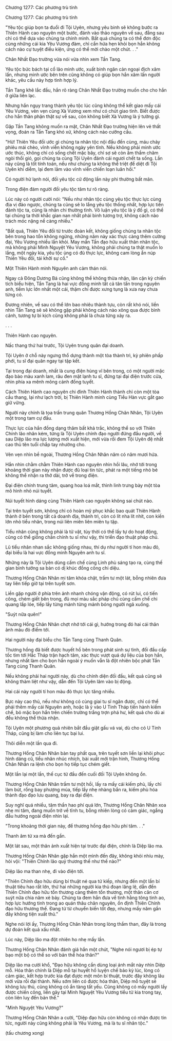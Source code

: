 




Chương 1277: Các phương trù tính


Chương 1277: Các phương trù tính

"Yêu tộc giúp bọn ta đuổi đi Tội Uyên, nhưng yêu binh sẽ không bước ra Thiên Hành cao nguyên một bước, đánh vào thảo nguyên về sau, đằng sau chỉ có thể dựa vào chúng ta chính mình. Bất quá chúng ta có thể đơn độc cùng những cái kia Yêu Vương đàm, chỉ cần hứa hẹn khỏi bọn hắn không cách nào cự tuyệt điều kiện, ứng có thể mời chào một chút. . ."

Chân Nhất Đạo trường vừa nói vừa nhìn xem Tần Tang.

Yêu tộc bức bách tại cổ lão minh ước, xuất binh ngăn cản ngoại địch xâm lấn, nhưng minh ước bên trên cũng không có giúp bọn hắn xâm lấn người khác, yêu cầu này hợp tình hợp lý.

Tần Tang khẽ lắc đầu, hắn rõ ràng Chân Nhất Đạo trường muốn cho cho hắn ở giữa liên lạc.

Nhưng hắn ngụy trang thành yêu tộc lúc cũng không thể kết giao mấy cái Yêu Vương, vẻn vẹn cùng Xà Vương xem như có chút giao tình. Biết được cho hắn thân phận thật sự về sau, còn không biết Xà Vương là ý tưởng gì.

Gặp Tần Tang không muốn ra mặt, Chân Nhất Đạo trường hiện lên vẻ thất vọng, đoán ra Tần Tang khó xử, không cách nào cưỡng cầu.

"Hừ! Thiên Yêu đồi ước gì chúng ta nhân tộc nội đấu đến cùng, máu chảy phiêu mái chèo, vĩnh viễn không ngày yên tĩnh. Nếu không phải minh ước ước thúc, không chỉ có sống chết mặc bây, chỉ sợ sẽ còn âm thầm châm ngòi thổi gió, gọi chúng ta cùng Tội Uyên đánh cái ngươi chết ta sống. Lần này cũng là tốt tính toán, nếu như chúng ta không thể triệt để diệt đi Tội Uyên khí diễm, lại đem lâm vào vĩnh viễn chiến loạn luân hồi."

Có người hừ lạnh nói, đối yêu tộc cử động lần này phi thường bất mãn.

Trong điện đám người đối yêu tộc tâm tư rõ ràng.

Lúc này có người cười nói: "Nếu như nhân tộc cùng yêu tộc thực lực cùng địa vị đảo ngược, chúng ta cũng sẽ lo lắng yêu tộc thống nhất, hợp lực tiến đánh tộc ta, cũng là nhân chi thường tình. Vô luận yêu tộc là ý đồ gì, có thể tại chúng ta thời khắc gian nan nhất phái binh tương trợ, không cách nào trách móc nặng nề càng nhiều."

"Bất quá, Thiên Yêu đồi từ trước đoàn kết, không giống chúng ta nhân tộc bên trong hao tổn không ngừng, những năm này xác thực càng thêm cường đại, Yêu Vương nhiều lần khỏi. May mắn Tần đạo hữu xuất thân nhân tộc, mà không phải Minh Nguyệt Yêu Vương, không phải chúng ta thật muốn lo lắng, một ngày kia, yêu tộc ủng có đủ thực lực, không cam lòng ẩn núp Thiên Yêu đồi, tái khởi sự cố."

Một Thiên Hành minh Nguyên anh cảm thán nói.

Ngay cả Đông Dương Bá cũng không thể không thừa nhận, lân cận kỳ chiến tích biểu hiện, Tần Tang là hai vực đồng minh tất cả tân tấn trong nguyên anh, tiềm lực lớn nhất một cái, thậm chí được xưng tụng là xưa nay chưa từng có.

Đương nhiên, về sau có thể lớn bao nhiêu thành tựu, còn rất khó nói, liền nhìn Tần Tang sẽ sẽ không gặp phải không cách nào xông qua được bình cảnh, tương tự bi kịch cũng không phải là chưa từng xảy ra.

. . .

Thiên Hành cao nguyên.

Nấc thang thứ hai trước, Tội Uyên trung quân đại doanh.

Tội Uyên ở chỗ này ngưng thổ dựng thành một tòa thành trì, kỳ phiên phấp phới, tu sĩ đại quân ngay tại tập kết.

Tại trong đại doanh, nhất là cung điện hùng vĩ bên trong, có một người mặc đạo bào màu xanh lam, râu đen mặt lạnh tu sĩ, đứng tại đại điện trước cửa, nhìn phía xa mênh mông cánh đồng tuyết.

Cách Thiên Hành cao nguyên chi đỉnh Thiên Hành thành chỉ còn một tòa cầu thang, lại như lạch trời, bị Thiên Hành minh cùng Tiểu Hàn vực gắt gao giữ vững.

Người này chính là tọa trấn trung quân Thương Hồng Chân Nhân, Tội Uyên một trong tam cự đầu.

Thực lực của hắn đồng dạng thâm bất khả trắc, không thể so với Thiên Chính lão nhân kém, từng là Tội Uyên chính đạo người đứng đầu người, về sau Diệp lão ma lực lượng mới xuất hiện, mới vừa rồi đem Tội Uyên đệ nhất cao thủ tên tuổi chắp tay nhường cho.

Vẻn vẹn nhìn bề ngoài, Thương Hồng Chân Nhân năm có năm mươi hứa.

Hắn nhìn chằm chằm Thiên Hành cao nguyên nhìn hồi lâu, nhớ tới trong khoảng thời gian này nhận được đủ loại tin tức, phát ra một tiếng nhỏ bé không thể nhận ra thở dài, trở về trong điện.

Đại điện chính trung tâm, quang hoa loá mắt, thình lình trưng bày một tòa mô hình nhỏ núi tuyết.

Núi tuyết hình dáng cùng Thiên Hành cao nguyên không sai chút nào.

Tại trên tuyết sơn, không chỉ có hoàn mỹ phục khắc bao quát Thiên Hành thành ở bên trong tất cả doanh địa, thành trì, còn có lít nha lít nhít, con kiến lớn nhỏ tiểu nhân, trong núi liên miên liên miên tụ tập.

Tiểu nhân cũng không phải là tử vật, tùy thời có thể lấy tự do hoạt động, cũng có thể giống chân chính tu sĩ như vậy, thi triển đạo thuật pháp chú.

Lũ tiểu nhân nhan sắc không giống nhau, thí dụ như người tí hon màu đỏ, đại biểu là hai vực đồng minh Nguyên anh tu sĩ.

Những này là Tội Uyên dùng cấm chế cùng Linh phù sáng tạo ra, cùng thế gian binh tướng sa bàn có dị khúc đồng công chi diệu.

Thương Hồng Chân Nhân mi tâm khóa chặt, trầm tư một lát, bỗng nhiên đưa tay liên tiếp giờ tại trên tuyết sơn.

Liền gặp người ở phía trên ảnh nhanh chóng vận động, có rút lui, có tiến công, chém giết bên trong, đủ mọi màu sắc pháp chú cùng cấm chế chi quang lấp lóe, tiếp lấy từng mảnh từng mảnh bóng người ngã xuống.

"Suýt nữa quên!"

Thương Hồng Chân Nhân chợt nhớ tới cái gì, hướng trong đó hai cái thân ảnh màu đỏ điểm tới.

Hai người này đại biểu cho Tần Tang cùng Thanh Quân.

Thương hồng đã biết được huyết hồ bên trong phát sinh sự tình, đối đầu cấp tốc tìm tới Hắc Tháp trận hạch tâm, xác thực vượt quá dự liệu của bọn hắn, nhưng nhất làm cho bọn hắn ngoài ý muốn vẫn là đột nhiên bộc phát Tần Tang cùng Thanh Quân.

Nếu không phải hai người này, dù cho chính diện đối đầu, kết quả cũng sẽ không thảm liệt như vậy, dẫn đến Tội Uyên lâm vào bị động.

Hai cái này người tí hon màu đỏ thực lực tăng nhiều.

Bực này cao thủ, nếu như không có cùng giai tu sĩ ngăn được, chỉ có thể phái thêm mấy cái Nguyên anh, hoặc là ỷ vào U Tinh Tháp tiến hành kiềm chế, bỏ mặc bọn hắn trên chiến trường trắng trợn phá hư, kết quả cho dù ai đều không thể thừa nhận.

Tội Uyên một phương quả nhiên bắt đầu giật gấu vá vai, dù cho có U Tinh Tháp, cũng bị làm cho liên tục bại lui.

Thôi diễn một lần qua đi.

Thương Hồng Chân Nhân bàn tay phất qua, trên tuyết sơn liền lại khôi phục hình dáng cũ, tiểu nhân nhúc nhích, bài xuất mới trận hình, Thương Hồng Chân Nhân ra lệnh cho bọn họ tiếp tục chém giết.

Một lần lại một lần, thế cục từ đầu đến cuối đối Tội Uyên không ổn.

Thương Hồng Chân Nhân trầm tư một hồi, lấy ra mấy cái kiếm phù, lấy chỉ làm bút, rồng bay phượng múa, tiếp lấy nhẹ nhàng bắn ra, kiếm phù hóa thành đạo đạo lưu quang, bay ra đại điện.

Suy nghĩ quá nhiều, tâm thần hao phí quá lớn, Thương Hồng Chân Nhân xoa nhẹ mi tâm, đang muốn trở về tĩnh tu, bỗng nhiên lòng có cảm giác, ngẩng đầu hướng ngoài điện nhìn lại.

"Trong khoảng thời gian này, để thương hồng đạo hữu phí tâm. . ."

Thanh âm từ xa mà đến gần.

Một lát sau, một thân ảnh xuất hiện tại trước đại điện, chính là Diệp lão ma.

Thương Hồng Chân Nhân gặp hắn một mình đến đây, không khỏi nhíu mày, hỏi vội: "Thiên Chính lão quỷ thương thế như thế nào?"

Diệp lão ma than nhẹ, đi vào điện tới.

"Thiên Chính đạo hữu dùng bí thuật né qua tử kiếp, nhưng đến một lần bí thuật tiêu hao rất lớn, thứ hai những người kia thủ đoạn lăng lệ, dẫn đến Thiên Chính đạo hữu tổn thương càng thêm tổn thương, một thân căn cơ suýt nữa chia năm xẻ bảy. Chúng ta đem hắn đưa về tinh hằng tông tinh ao, hợp lực hướng tinh trong ao quán thâu chân nguyên, ổn định Thiên Chính đạo hữu thương thế. Đang từ từ chuyển biến tốt đẹp, nhưng mấy năm gần đây không tiện xuất thủ."

Nghe nói lời ấy, Thương Hồng Chân Nhân trong lòng thầm than, đây là trong dự đoán kết quả xấu nhất.

Lúc này, Diệp lão ma đột nhiên ho nhẹ mấy lần.

Thương Hồng Chân Nhân đánh giá hắn một chút, "Nghe nói ngươi bị ép tự bạo một bộ có thể so với bản thể hóa thân?"

Diệp lão ma cười khổ, "Đạo hữu không cần dùng loại ánh mắt này nhìn Diệp mỗ. Hóa thân chính là Diệp mỗ tại huyết hồ luyện chế bảo kỳ lúc, lòng có cảm giác, kết hợp trước kia đạt được một môn bí thuật, trước đây không lâu mới vừa rồi đại thành. Nếu sớm liền có được hóa thân, Diệp mỗ tuyệt sẽ không lưu thủ, cũng không có ẩn tàng tất yếu. Cũng không có mấy người lấy được chiến công, liền gãy tại Minh Nguyệt Yêu Vương tiểu tử kia trong tay, còn liên luỵ đến bản thể."

"Minh Nguyệt Yêu Vương?"

Thương Hồng Chân Nhân a cười, "Diệp đạo hữu còn không có nhận được tin tức, người này cũng không phải là Yêu Vương, mà là tu sĩ nhân tộc."

(tấu chương xong)




